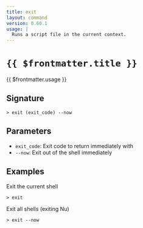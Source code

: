 ```yaml
---
title: exit
layout: command
version: 0.60.1
usage: |
  Runs a script file in the current context.
---
```


# `{{ $frontmatter.title }}`

<div style='white-space: pre-wrap;'>{{ $frontmatter.usage }}</div>

## Signature

`> exit (exit_code) --now`

## Parameters

- `exit_code`: Exit code to return immediately with
- `--now`: Exit out of the shell immediately

## Examples

Exit the current shell

```shell
> exit
```

Exit all shells (exiting Nu)

```shell
> exit --now
```
